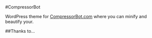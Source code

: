 #CompressorBot 

WordPress theme for [CompressorBot.com](http://compressorbot.com) where you can minify and beautify your.

##Thanks to...

